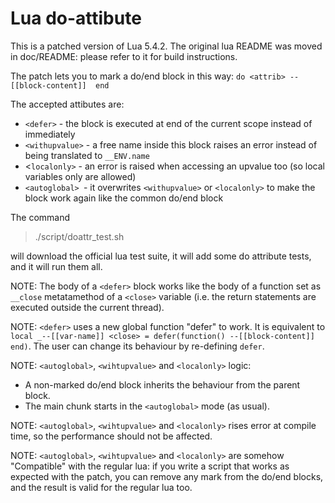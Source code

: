 
# Lua do-attibute

This is a patched version of Lua 5.4.2. The original lua README was moved in
doc/README: please refer to it for build instructions.

The patch lets you to mark a do/end block in this way:
`do <attrib> --[[block-content]]  end`

The accepted attibutes are:

- `<defer>` - the block is executed at end of the current scope instead of
immediately
- `<withupvalue>` - a free name inside this block raises an error instead
of being translated to `__ENV.name`
- <`localonly>` - an error is raised when accessing an upvalue too (so
local variables only are allowed)
- `<autoglobal> `- it overwrites `<withupvalue>` or `<localonly>` to make the block
work again like the common do/end block

The command

> ./script/doattr_test.sh

will download the official lua test suite, it will add some do attribute tests,
and it will run them all.

NOTE:
The body of a `<defer>` block works like the body of a function set as `__close`
metatamethod of a `<close>` variable (i.e. the return statements are executed
outside the current thread).

NOTE:
`<defer>` uses a new global function "defer" to work. It is equivalent to
`local _--[[var-name]] <close> = defer(function() --[[block-content]] end)`.
The user can change its behaviour by re-defining `defer`.

NOTE:
`<autoglobal>`, `<wihtupvalue>` and `<localonly>` logic:
- A non-marked do/end block inherits the behaviour from the parent block.
- The main chunk starts in the `<autoglobal>` mode (as usual).

NOTE:
`<autoglobal>`, `<wihtupvalue>` and `<localonly>` rises error at compile time, so the
performance should not be affected.

NOTE:
`<autoglobal>`, `<wihtupvalue>` and `<localonly>` are somehow "Compatible" with the
regular lua: if you write a script that works as expected with the patch, you
can remove any mark from the do/end blocks, and the result is valid for the
regular lua too.
